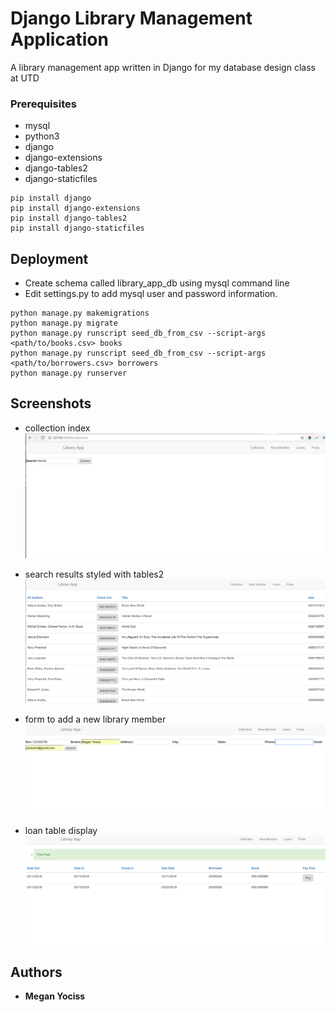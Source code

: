# Django Library Management Application

A library management app written in Django for my database design class at UTD

### Prerequisites

* mysql
* python3
* django
* django-extensions
* django-tables2
* django-staticfiles

```
pip install django
pip install django-extensions
pip install django-tables2
pip install django-staticfiles
```

## Deployment
* Create schema called library_app_db using mysql command line
* Edit settings.py to add mysql user and password information.

```
python manage.py makemigrations
python manage.py migrate
python manage.py runscript seed_db_from_csv --script-args <path/to/books.csv> books
python manage.py runscript seed_db_from_csv --script-args <path/to/borrowers.csv> borrowers
python manage.py runserver
```

## Screenshots
* collection index
![collection index](/screenshots/collection_index.PNG?raw=true "collection index")

* search results styled with tables2
![collection table](/screenshots/search_collection.PNG?raw=true "search results styled with tables2")

* form to add a new library member
![member form](/screenshots/new_member.PNG?raw=true "form to add a new library member")

* loan table display
![loan table](/screenshots/loans_search.PNG?raw=true "loan table display")

## Authors

* **Megan Yociss**